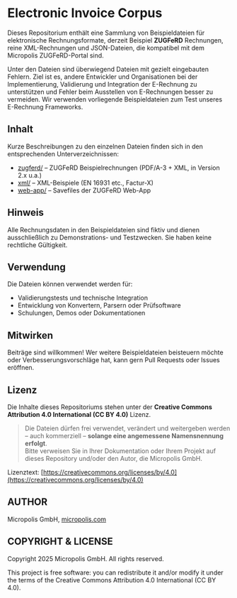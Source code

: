 # Electronic Invoice Corpus

Dieses Repositorium enthält eine Sammlung von Beispieldateien für elektronische Rechnungsformate, derzeit Beispiel **ZUGFeRD** Rechnungen, reine XML-Rechnungen und JSON-Dateien, die kompatibel mit dem Micropolis ZUGFeRD-Portal sind.

Unter den Dateien sind überwiegend Dateien mit gezielt eingebauten Fehlern. Ziel ist es, andere Entwickler und Organisationen bei der Implementierung, Validierung und Integration der E-Rechnung zu unterstützen und Fehler beim Ausstellen von E-Rechnungen besser zu vermeiden. Wir verwenden vorliegende Beispieldateien zum Test unseres E-Rechnung Frameworks.

## Inhalt

Kurze Beschreibungen zu den einzelnen Dateien finden sich in den entsprechenden Unterverzeichnissen:

- [zugferd/](https://github.com/micropolis/electronic-invoice-corpus/tree/master/zugferd) – ZUGFeRD Beispielrechnungen (PDF/A-3 + XML, in Version 2.x u.a.)
- [xml/](https://github.com/micropolis/electronic-invoice-corpus/tree/master/xml) – XML-Beispiele (EN 16931 etc., Factur-X)
- [web-app/](https://github.com/micropolis/electronic-invoice-corpus/tree/master/web-app) – Savefiles der ZUGFeRD Web-App

## Hinweis

Alle Rechnungsdaten in den Beispieldateien sind fiktiv und dienen ausschließlich zu Demonstrations- und Testzwecken. Sie haben keine rechtliche Gültigkeit.

## Verwendung

Die Dateien können verwendet werden für:

- Validierungstests und technische Integration
- Entwicklung von Konvertern, Parsern oder Prüfsoftware
- Schulungen, Demos oder Dokumentationen

## Mitwirken

Beiträge sind willkommen! Wer weitere Beispieldateien beisteuern möchte oder Verbesserungsvorschläge hat, kann gern Pull Requests oder Issues eröffnen.

## Lizenz

Die Inhalte dieses Repositoriums stehen unter der **Creative Commons Attribution 4.0 International (CC BY 4.0)** Lizenz.

> Die Dateien dürfen frei verwendet, verändert und weitergeben werden – auch kommerziell – **solange eine angemessene Namensnennung erfolgt**.  
> Bitte verweisen Sie in Ihrer Dokumentation oder Ihrem Projekt auf dieses Repository und/oder den Autor, die Micropolis GmbH.

Lizenztext: [https://creativecommons.org/licenses/by/4.0](https://creativecommons.org/licenses/by/4.0)

## AUTHOR

Micropolis GmbH, [micropolis.com](https://www.micropolis.com/)

## COPYRIGHT & LICENSE

Copyright 2025 Micropolis GmbH. All rights reserved.

This project is free software: you can redistribute it and/or modify it under the terms of the Creative Commons Attribution 4.0 International (CC BY 4.0).
